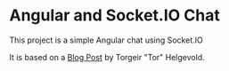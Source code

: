 # Angular and Socket.IO Chat

This project is a simple Angular chat using Socket.IO

It is based on a [Blog Post](http://www.syntaxsuccess.com/viewarticle/socket.io-with-rxjs-in-angular-2.0) by Torgeir "Tor" Helgevold.